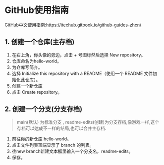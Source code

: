 # GitHub使用指南 
GitHub中文使用指南:https://itechub.gitbook.io/github-guides-zhcn/
## 1. 创建一个仓库(主存档)
1. 在右上角，你头像的旁边，点击 + 号图标然后选择 New repository。
2. 仓库命名为hello-world。
3. 为仓库写简介。
4. 选择 Initialize this repository with a README（使用一个 README 文件初始化此仓库）。
5. 创建一个新仓库
6. 点击 Create repository。
## 2. 创建一个分支(分支存档)
> main(默认) 为标准分支 , readme-edits(创建)为分支存档,像游戏一样,这个存档可以达成不一样的结局,也可以合并主存档.
1. 前往你的新仓库 hello-world。
2. 点击文件列表顶端显示了 branch 的列表。
3. 往new branch新建文本框里输入一个分支名，readme-edits。
4. 保存。
